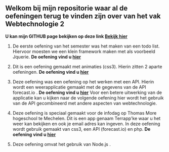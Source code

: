 ## Welkom bij mijn repositorie waar al de oefeningen terug te vinden zijn over van het vak Webtechnologie 2 ##

**U kan mijn GITHUB page bekijken op deze link [Bekijk hier](http://kimberlygs.github.io/webtech2/)**

1. De eerste oefening van het semester was het maken van een todo list. Hiervoor moesten we een klein framework maken met als voorbeeld Jquerie.
**De oefening vind u [hier](https://github.com/Kimberlygs/webtech2/tree/master/AdvancedJavascript.git)**

2. Dit is een oefening gemaakt met animaties (css3). Hierin zitten 2 aparte oefeningen. 
**De oefening vind u [hier](https://github.com/Kimberlygs/webtech2/tree/master/animationsles1.git)**


3. Deze oefening was een oefening op het werken met een API. Hierin wordt een weerapplicatie gemaakt met de gegevens van de API forecast.io . 
**De oefening vind u [hier](https://github.com/Kimberlygs/webtech2/tree/master/usingAPI.git)**
Voor een betere uitwerking van de applicatie kan u kijken naar de volgende oefening hier wordt het gebruik van de API gecombineerd met andere aspecten van webtechnologie.

4. Deze oefening is speciaal gemaakt voor de infodag op Thomas More hogeschool te Mechelen. Dit is een app genaam Terrapp'ke waar u het weer kan bekijken en ook je email adres kan ingeven. In deze oefening wordt gebruik gemaakt van css3, een API (forecast.io) en php.
**De oefening vind u [hier](https://github.com/Kimberlygs/webtech2/tree/master/terrapp.git)**

5. Deze oefening omvat het gebruik van Node.js . 
